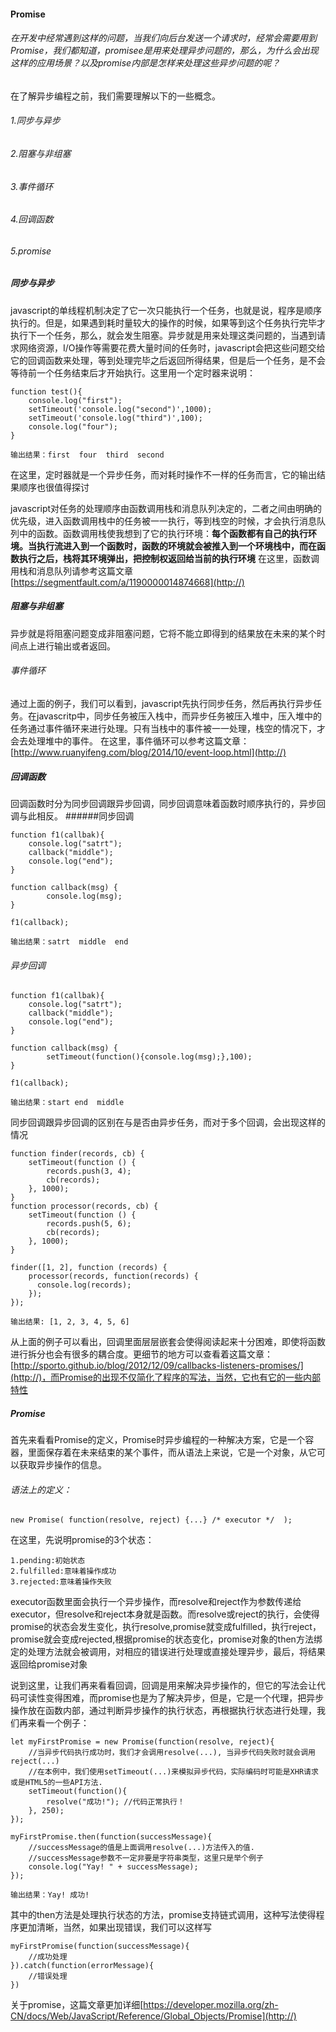 #### Promise
###### 在开发中经常遇到这样的问题，当我们向后台发送一个请求时，经常会需要用到Promise，我们都知道，promisee是用来处理异步问题的，那么，为什么会出现这样的应用场景？以及promise内部是怎样来处理这些异步问题的呢？

在了解异步编程之前，我们需要理解以下的一些概念。
###### 1.同步与异步
###### 2.阻塞与非组塞
###### 3.事件循环
###### 4.回调函数
###### 5.promise


##### 同步与异步
javascript的单线程机制决定了它一次只能执行一个任务，也就是说，程序是顺序执行的。但是，如果遇到耗时量较大的操作的时候，如果等到这个任务执行完毕才执行下一个任务，那么，就会发生阻塞。异步就是用来处理这类问题的，当遇到请求网络资源，I/O操作等需要花费大量时间的任务时，javascript会把这些问题交给它的回调函数来处理，等到处理完毕之后返回所得结果，但是后一个任务，是不会等待前一个任务结束后才开始执行。这里用一个定时器来说明：

```
function test(){
	console.log("first");
    setTimeout('console.log("second")',1000);
    setTimeout('console.log("third")',100);
    console.log("four");
}
```

```
输出结果：first  four  third  second
```
在这里，定时器就是一个异步任务，而对耗时操作不一样的任务而言，它的输出结果顺序也很值得探讨

javascript对任务的处理顺序由函数调用栈和消息队列决定的，二者之间由明确的优先级，进入函数调用栈中的任务被一一执行，等到栈空的时候，才会执行消息队列中的函数。函数调用栈使我想到了它的执行环境：**每个函数都有自己的执行环境。当执行流进入到一个函数时，函数的环境就会被推入到一个环境栈中，而在函数执行之后，栈将其环境弹出，把控制权返回给当前的执行环境**
在这里，函数调用栈和消息队列请参考这篇文章[https://segmentfault.com/a/1190000014874668](http://)

##### 阻塞与非组塞
异步就是将阻塞问题变成非阻塞问题，它将不能立即得到的结果放在未来的某个时间点上进行输出或者返回。


###### 事件循环
通过上面的例子，我们可以看到，javascript先执行同步任务，然后再执行异步任务。在javascritp中，同步任务被压入栈中，而异步任务被压入堆中，压入堆中的任务通过事件循环来进行处理。只有当栈中的事件被一一处理，栈空的情况下，才会去处理堆中的事件。
在这里，事件循环可以参考这篇文章：[http://www.ruanyifeng.com/blog/2014/10/event-loop.html](http://)

##### 回调函数
回调函数时分为同步回调跟异步回调，同步回调意味着函数时顺序执行的，异步回调与此相反。
######同步回调
```
function f1(callbak){
    console.log("satrt");
    callback("middle");
    console.log("end");
}

function callback(msg) {  
        console.log(msg);
}

f1(callback);

输出结果：satrt  middle  end
```
###### 异步回调

```
function f1(callbak){
    console.log("satrt");
    callback("middle");
    console.log("end");
}

function callback(msg) {  
        setTimeout(function(){console.log(msg);},100);
}

f1(callback);

输出结果：start end  middle
```

同步回调跟异步回调的区别在与是否由异步任务，而对于多个回调，会出现这样的情况
```
function finder(records, cb) {
    setTimeout(function () {
        records.push(3, 4);
        cb(records);
    }, 1000);
}
function processor(records, cb) {
    setTimeout(function () {
        records.push(5, 6);
        cb(records);
    }, 1000);
}

finder([1, 2], function (records) {
    processor(records, function(records) {
      console.log(records);
    });
});

输出结果: [1, 2, 3, 4, 5, 6]
```
从上面的例子可以看出，回调里面层层嵌套会使得阅读起来十分困难，即使将函数进行拆分也会有很多的耦合度。更细节的地方可以查看着这篇文章：[http://sporto.github.io/blog/2012/12/09/callbacks-listeners-promises/](http://)，而Promise的出现不仅简化了程序的写法，当然，它也有它的一些内部特性

##### Promise
首先来看看Promise的定义，Promise时异步编程的一种解决方案，它是一个容器，里面保存着在未来结束的某个事件，而从语法上来说，它是一个对象，从它可以获取异步操作的信息。

###### 语法上的定义：
```
new Promise( function(resolve, reject) {...} /* executor */  );

```
在这里，先说明promise的3个状态：
```
1.pending:初始状态
2.fulfilled:意味着操作成功
3.rejected:意味着操作失败
```
executor函数里面会执行一个异步操作，而resolve和reject作为参数传递给executor，但resolve和reject本身就是函数。而resolve或reject的执行，会使得promise的状态会发生变化，执行resolve,promise就变成fulfilled，执行reject，promise就会变成rejected,根据promise的状态变化，promise对象的then方法绑定的处理方法就会被调用，对相应的错误进行处理或直接处理异步，最后，将结果返回给promise对象

说到这里，让我们再来看看回调，回调是用来解决异步操作的，但它的写法会让代码可读性变得困难，而promise也是为了解决异步，但是，它是一个代理，把异步操作放在函数内部，通过判断异步操作的执行状态，再根据执行状态进行处理，我们再来看一个例子：
```
let myFirstPromise = new Promise(function(resolve, reject){
    //当异步代码执行成功时，我们才会调用resolve(...), 当异步代码失败时就会调用reject(...)
    //在本例中，我们使用setTimeout(...)来模拟异步代码，实际编码时可能是XHR请求或是HTML5的一些API方法.
    setTimeout(function(){
        resolve("成功!"); //代码正常执行！
    }, 250);
});

myFirstPromise.then(function(successMessage){
    //successMessage的值是上面调用resolve(...)方法传入的值.
    //successMessage参数不一定非要是字符串类型，这里只是举个例子
    console.log("Yay! " + successMessage);
});

输出结果：Yay! 成功!
```
其中的then方法是处理执行状态的方法，promise支持链式调用，这种写法使得程序更加清晰，当然，如果出现错误，我们可以这样写
```
myFirstPromise(function(successMessage){
    //成功处理
}).catch(function(errorMessage){
    //错误处理
})
```

关于promise，这篇文章更加详细[https://developer.mozilla.org/zh-CN/docs/Web/JavaScript/Reference/Global_Objects/Promise](http://)
